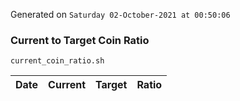 Generated on `Saturday 02-October-2021 at 00:50:06`

### Current to Target Coin Ratio
`current_coin_ratio.sh`

Date|Current|Target|Ratio
---|---|---|---
